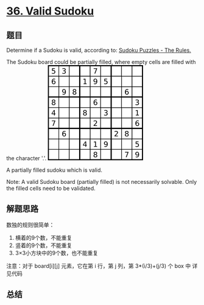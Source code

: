 # [36. Valid Sudoku](https://leetcode.com/problems/valid-sudoku/)

## 题目

Determine if a Sudoku is valid, according to: [Sudoku Puzzles - The Rules.](http://sudoku.com.au/TheRules.aspx)

The Sudoku board could be partially filled, where empty cells are filled with the character '.'.
![sudoku](sudoku.png)

A partially filled sudoku which is valid.

Note:
A valid Sudoku board (partially filled) is not necessarily solvable. Only the filled cells need to be validated.

## 解题思路

数独的规则很简单：

1. 横着的9个数，不能重复
1. 竖着的9个数，不能重复
1. 3×3小方块中的9个数，也不能重复

注意：对于 board[i][j] 元素，它在第 i 行，第 j 列，第 3*(i/3)+(j/3) 个 box 中
详见代码

## 总结
